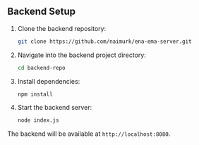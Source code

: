 

## Backend Setup

1. Clone the backend repository:

   ```bash
   git clone https://github.com/naimurk/ena-ema-server.git
   ```

2. Navigate into the backend project directory:

   ```bash
   cd backend-repo
   ```

3. Install dependencies:

   ```bash
   npm install
   ```

4. Start the backend server:

   ```bash
   node index.js
   ```

The backend will be available at `http://localhost:8080`.
